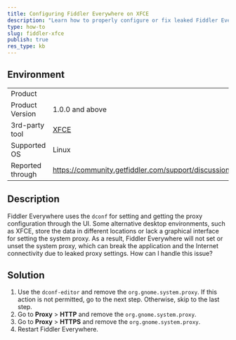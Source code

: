 ```yaml
---
title: Configuring Fiddler Everywhere on XFCE
description: "Learn how to properly configure or fix leaked Fiddler Everywhere web-debugging proxy on XFCE and other Linux desktop with environments without graphical proxy settings."
type: how-to
slug: fiddler-xfce
publish: true
res_type: kb
---
```



## Environment

|   |   |
|---|---|
| Product   |
| Product Version | 1.0.0 and above  |
| 3rd-party tool | [XFCE](https://aws.amazon.com/cli/) |
| Supported OS | Linux |
| Reported through | https://community.getfiddler.com/support/discussions/topics/12000025720 |


## Description

Fiddler Everywhere uses the `dconf` for setting and getting the proxy configuration through the UI. Some alternative desktop environments, such as XFCE, store the data in different locations or lack a graphical interface for setting the system proxy. As a result, Fiddler Everywhere will not set or unset the system proxy, which can break the application and the Internet connectivity due to leaked proxy settings. How can I handle this issue?

## Solution

1. Use the `dconf-editor` and remove the `org.gnome.system.proxy`. If this action is not permitted, go to the next step. Otherwise, skip to the last step.
1. Go to **Proxy** > **HTTP** and remove the `org.gnome.system.proxy`.
1. Go to **Proxy** > **HTTPS** and remove the `org.gnome.system.proxy`.
1. Restart Fiddler Everywhere.
